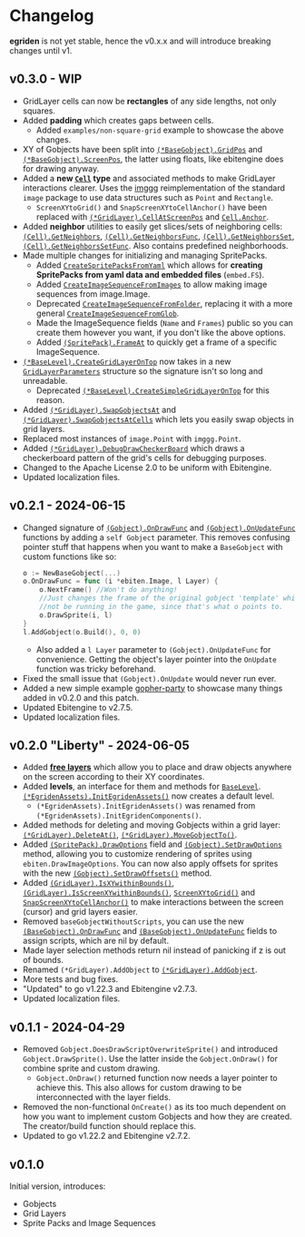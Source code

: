 # Changelog

**egriden** is not yet stable, hence the v0.x.x and will introduce breaking changes until v1.

## v0.3.0 - WIP
- GridLayer cells can now be **rectangles** of any side lengths, not only squares.
- Added **padding** which creates gaps between cells.
    - Added `examples/non-square-grid` example to showcase the above changes.
- XY of Gobjects have been split into [`(*BaseGobject).GridPos`](https://pkg.go.dev/github.com/greenthepear/egriden#BaseGobject.GridPos) and [`(*BaseGobject).ScreenPos`](https://pkg.go.dev/github.com/greenthepear/egriden#BaseGobject.ScreenPos), the latter using floats, like ebitengine does for drawing anyway.
- Added a **new [`Cell`](https://pkg.go.dev/github.com/greenthepear/egriden#Cell) type** and associated methods to make GridLayer interactions clearer. Uses the [imggg](https://github.com/greenthepear/imggg) reimplementation of the standard `image` package to use data structures such as `Point` and `Rectangle`.
    - `ScreenXYtoGrid()` and `SnapScreenXYtoCellAnchor()` have been replaced with [`(*GridLayer).CellAtScreenPos`](https://pkg.go.dev/github.com/greenthepear/egriden#GridLayer.CellAtScreenPos) and [`Cell.Anchor`](https://pkg.go.dev/github.com/greenthepear/egriden#Cell.Anchor).
- Added **neighbor** utilities to easily get slices/sets of neighboring cells: [`(Cell).GetNeighbors`](https://pkg.go.dev/github.com/greenthepear/egriden#Cell.GetNeighbors), [`(Cell).GetNeighborsFunc`](https://pkg.go.dev/github.com/greenthepear/egriden#Cell.GetNeighborsFunc), [`(Cell).GetNeighborsSet`](https://pkg.go.dev/github.com/greenthepear/egriden#Cell.GetNeighborsSet), [`(Cell).GetNeighborsSetFunc`](https://pkg.go.dev/github.com/greenthepear/egriden#Cell.GetNeighborsSetFunc). Also contains predefined neighborhoods.
- Made multiple changes for initializing and managing SpritePacks.
    - Added [`CreateSpritePacksFromYaml`](https://pkg.go.dev/github.com/greenthepear/egriden#CreateSpritePacksFromYaml) which allows for **creating SpritePacks from yaml data and embedded files** (`embed.FS`).
    - Added [`CreateImageSequenceFromImages`](https://pkg.go.dev/github.com/greenthepear/egriden#CreateImageSequenceFromImages) to allow making image sequences from image.Image.
    - Deprecated [`CreateImageSequenceFromFolder`](https://pkg.go.dev/github.com/greenthepear/egriden#CreateImageSequenceFromFolder), replacing it with a more general [`CreateImageSequenceFromGlob`](https://pkg.go.dev/github.com/greenthepear/egriden#CreateImageSequenceFromGlob).
    - Made the ImageSequence fields (`Name` and `Frames`) public so you can create them however you want, if you don't like the above options.
    - Added [`(SpritePack).FrameAt`](https://pkg.go.dev/github.com/greenthepear/egriden#SpritePack.FrameAt) to quickly get a frame of a specific ImageSequence.
- [`(*BaseLevel).CreateGridLayerOnTop`](https://pkg.go.dev/github.com/greenthepear/egriden#BaseLevel.CreateGridLayerOnTop) now takes in a new [`GridLayerParameters`](https://pkg.go.dev/github.com/greenthepear/egriden#GridLayerParameters) structure so the signature isn't so long and unreadable.
    - Deprecated [`(*BaseLevel).CreateSimpleGridLayerOnTop`](https://pkg.go.dev/github.com/greenthepear/egriden#BaseLevel.CreateSimpleGridLayerOnTop) for this reason.
- Added [`(*GridLayer).SwapGobjectsAt`](https://pkg.go.dev/github.com/greenthepear/egriden#GridLayer.SwapGobjectsAt) and [`(*GridLayer).SwapGobjectsAtCells`](https://pkg.go.dev/github.com/greenthepear/egriden#GridLayer.SwapGobjectsAtCells) which lets you easily swap objects in grid layers.
- Replaced most instances of `image.Point` with `imggg.Point`.
- Added [`(*GridLayer).DebugDrawCheckerBoard`](https://pkg.go.dev/github.com/greenthepear/egriden#GridLayer.DebugDrawCheckerBoard) which draws a checkerboard pattern of the grid's cells for debugging purposes.
- Changed to the Apache License 2.0 to be uniform with Ebitengine.
- Updated localization files.

## v0.2.1 - 2024-06-15
- Changed signature of [`(Gobject).OnDrawFunc`](https://pkg.go.dev/github.com/greenthepear/egriden#Gobject.OnDrawFunc) and [`(Gobject).OnUpdateFunc`](https://pkg.go.dev/github.com/greenthepear/egriden#Gobject.OnUpdateFunc) functions by adding a `self Gobject` parameter. This removes confusing pointer stuff that happens when you want to make a `BaseGobject` with custom functions like so:
    ```go
    o := NewBaseGobject(...)
    o.OnDrawFunc = func (i *ebiten.Image, l Layer) {
        o.NextFrame() //Won't do anything!
        //Just changes the frame of the original gobject 'template' which will
        //not be running in the game, since that's what o points to.
        o.DrawSprite(i, l)
    }
    l.AddGobject(o.Build(), 0, 0)
    ```
    - Also added a `l Layer` parameter to `(Gobject).OnUpdateFunc` for convenience. Getting the object's layer pointer into the `OnUpdate` function was tricky beforehand.
- Fixed the small issue that `(Gobject).OnUpdate` would never run ever.
- Added a new simple example [gopher-party](./examples/gopher-party/) to showcase many things added in v0.2.0 and this patch.
- Updated Ebitengine to v2.7.5.
- Updated localization files.

## v0.2.0 "Liberty" - 2024-06-05
- Added [**free layers**](https://pkg.go.dev/github.com/greenthepear/egriden#FreeLayer) which allow you to place and draw objects anywhere on the screen according to their XY coordinates.
- Added **levels**, an interface for them and methods for [`BaseLevel`](https://pkg.go.dev/github.com/greenthepear/egriden#BaseLevel). [`(*EgridenAssets).InitEgridenAssets()`](https://pkg.go.dev/github.com/greenthepear/egriden#EgridenAssets.InitEgridenAssets) now creates a default level.
    - `(*EgridenAssets).InitEgridenAssets()` was renamed from `(*EgridenAssets).InitEgridenComponents()`.
- Added methods for deleting and moving Gobjects within a grid layer: [`(*GridLayer).DeleteAt()`](https://pkg.go.dev/github.com/greenthepear/egriden#GridLayer.DeleteAt), [`(*GridLayer).MoveGobjectTo()`](https://pkg.go.dev/github.com/greenthepear/egriden#GridLayer.MoveGobjectTo).
- Added [`(SpritePack).DrawOptions`](https://pkg.go.dev/github.com/greenthepear/egriden#SpritePack.DrawOptions) field and [`(Gobject).SetDrawOptions`](https://pkg.go.dev/github.com/greenthepear/egriden#Gobject.SetDrawOptions) method, allowing you to customize rendering of sprites using `ebiten.DrawImageOptions`. You can now also apply offsets for sprites with the new [`(Gobject).SetDrawOffsets()`](https://pkg.go.dev/github.com/greenthepear/egriden#Gobject.SetDrawOffsets) method.
- Added [`(GridLayer).IsXYwithinBounds()`](https://pkg.go.dev/github.com/greenthepear/egriden#GridLayer.IsXYwithinBounds), [`(GridLayer).IsScreenXYwithinBounds()`](https://pkg.go.dev/github.com/greenthepear/egriden#GridLayer.IsScreenXYwithinBounds), [`ScreenXYtoGrid()`](https://pkg.go.dev/github.com/greenthepear/egriden#ScreenXYtoGrid) and [`SnapScreenXYtoCellAnchor()`](https://pkg.go.dev/github.com/greenthepear/egriden#SnapScreenXYtoCellAnchor) to make interactions between the screen (cursor) and grid layers easier.
- Removed `baseGobjectWithoutScripts`, you can use the new [`(BaseGobject).OnDrawFunc`](https://pkg.go.dev/github.com/greenthepear/egriden#BaseGobject.OnDrawFunc) and [`(BaseGobject).OnUpdateFunc`](https://pkg.go.dev/github.com/greenthepear/egriden#BaseGobject.OnUpdateFunc) fields to assign scripts, which are nil by default.
- Made layer selection methods return nil instead of panicking if z is out of bounds.
- Renamed `(*GridLayer).AddObject` to [`(*GridLayer).AddGobject`](https://pkg.go.dev/github.com/greenthepear/egriden#GridLayer.AddGobject).
- More tests and bug fixes.
- "Updated" to go v1.22.3 and Ebitengine v2.7.3.
- Updated localization files.

## v0.1.1 - 2024-04-29

- Removed `Gobject.DoesDrawScriptOverwriteSprite()` and introduced `Gobject.DrawSprite()`. Use the latter inside the `Gobject.OnDraw()` for combine sprite and custom drawing.
    - `Gobject.OnDraw()` returned function now needs a layer pointer to achieve this. This also allows for custom drawing to be interconnected with the layer fields.
- Removed the non-functional `OnCreate()` as its too much dependent on how you want to implement custom Gobjects and how they are created. The creator/build function should replace this.
- Updated to go v1.22.2 and Ebitengine v2.7.2.

## v0.1.0

Initial version, introduces:
- Gobjects
- Grid Layers
- Sprite Packs and Image Sequences
